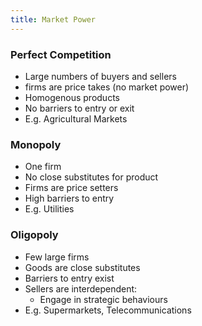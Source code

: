 ```yaml
---
title: Market Power
---
```


### Perfect Competition
- Large numbers of buyers and sellers
- firms are price takes (no market power)
- Homogenous products
- No barriers to entry or exit
- E.g. Agricultural Markets

### Monopoly
- One firm
- No close substitutes for product
- Firms are price setters
- High barriers to entry
- E.g. Utilities

### Oligopoly
- Few large firms
- Goods are close substitutes
- Barriers to entry exist
- Sellers are interdependent:
	- Engage in strategic behaviours
- E.g. Supermarkets, Telecommunications

### 












